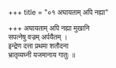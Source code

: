 +++
title = "०१ अघायताम् अपि नह्या"

+++
अघायताम् अपि नह्या मुखानि  
सपत्नेषु वज्रम् अर्पयैतम् ।  
इन्द्रेण दत्ता प्रथमा शतौदना  
भ्रातृव्यघ्नी यजमानाय गातुः ॥